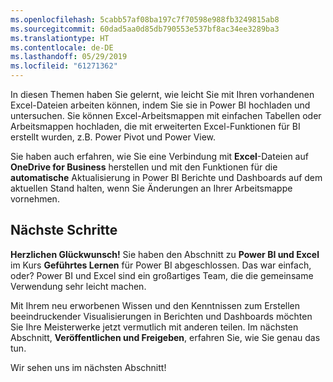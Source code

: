 ```yaml
---
ms.openlocfilehash: 5cabb57af08ba197c7f70598e988fb3249815ab8
ms.sourcegitcommit: 60dad5aa0d85db790553e537bf8ac34ee3289ba3
ms.translationtype: HT
ms.contentlocale: de-DE
ms.lasthandoff: 05/29/2019
ms.locfileid: "61271362"
---
```

In diesen Themen haben Sie gelernt, wie leicht Sie mit Ihren vorhandenen Excel-Dateien arbeiten können, indem Sie sie in Power BI hochladen und untersuchen. Sie können Excel-Arbeitsmappen mit einfachen Tabellen oder Arbeitsmappen hochladen, die mit erweiterten Excel-Funktionen für BI erstellt wurden, z.B. Power Pivot und Power View.

Sie haben auch erfahren, wie Sie eine Verbindung mit **Excel**-Dateien auf **OneDrive for Business** herstellen und mit den Funktionen für die **automatische** Aktualisierung in Power BI Berichte und Dashboards auf dem aktuellen Stand halten, wenn Sie Änderungen an Ihrer Arbeitsmappe vornehmen.

## <a name="next-steps"></a>Nächste Schritte
**Herzlichen Glückwunsch!** Sie haben den Abschnitt zu **Power BI und Excel** im Kurs **Geführtes Lernen** für Power BI abgeschlossen. Das war einfach, oder? Power BI und Excel sind ein großartiges Team, die die gemeinsame Verwendung sehr leicht machen.

Mit Ihrem neu erworbenen Wissen und den Kenntnissen zum Erstellen beeindruckender Visualisierungen in Berichten und Dashboards möchten Sie Ihre Meisterwerke jetzt vermutlich mit anderen teilen. Im nächsten Abschnitt, **Veröffentlichen und Freigeben**, erfahren Sie, wie Sie genau das tun.

Wir sehen uns im nächsten Abschnitt!

